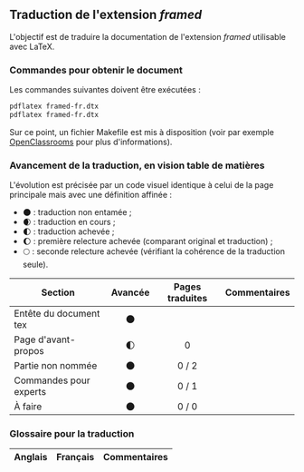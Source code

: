 ## Traduction de l'extension *framed*

L'objectif est de traduire la documentation de l'extension *framed* utilisable avec LaTeX. 


### Commandes pour obtenir le document

Les commandes suivantes doivent être exécutées :

```bash
pdflatex framed-fr.dtx
pdflatex framed-fr.dtx
```

Sur ce point, un fichier Makefile est mis à disposition (voir par exemple [OpenClassrooms](https://openclassrooms.com/courses/compilez-sous-gnu-linux#/id/r-1130480) pour plus d'informations).


### Avancement de la traduction, en vision table de matières

L'évolution est précisée par un code visuel identique à celui de la page principale mais avec une définition affinée :

- :new_moon: : traduction non entamée ;
- :waxing_crescent_moon: : traduction en cours ;
- :first_quarter_moon: : traduction achevée ;
- :waxing_gibbous_moon: : première relecture achevée (comparant original et traduction) ; 
- :full_moon: : seconde relecture achevée (vérifiant la cohérence de la traduction seule).

Section                       | Avancée                | Pages traduites | Commentaires 
----------------------------- | :--------------------: | :-------------: | -------------------------
Entête du document tex        | :new_moon:             |                 |
Page d'avant-propos           | :first_quarter_moon:   | 0               | 
Partie non nommée             | :new_moon:             | 0 / 2           |
Commandes pour experts        | :new_moon:             | 0 / 1           |
À faire                       | :new_moon:             | 0 / 0           |


### Glossaire pour la traduction

Anglais                | Français                                       | Commentaires 
---------------------- | ---------------------------------------------- | -------------------------------
